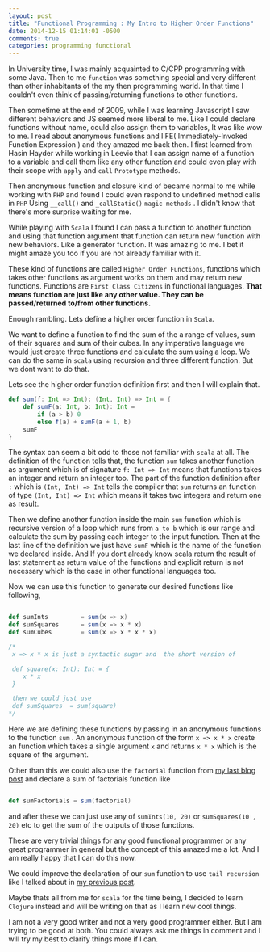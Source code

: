 ```yaml
---
layout: post
title: "Functional Programming : My Intro to Higher Order Functions"
date: 2014-12-15 01:14:01 -0500
comments: true
categories: programming functional
---
```


In University time, I was mainly acquainted to C/CPP programming with some Java. Then to me  ```function``` was something special and very different than other inhabitants of the my then programming world. In that time I couldn't even think of passing/returning functions to other functions.

Then sometime at the end of 2009, while I was learning Javascript I saw different behaviors and JS seemed more liberal to me. Like I could declare functions without name, could also assign them to variables, It was like wow to me. I read about anonymous functions and IIFE( Immediately-Invoked Function Expression ) and they amazed me back then. I first learned from Hasin Hayder while working in Leevio that I can assign name of a function to a variable  and call them like any other function and could even play with their scope with ```apply``` and ```call``` ```Prototype``` methods.

 <!-- more -->

 Then anonymous function and closure kind of became normal to me while working with ```PHP``` and found I could even respond to undefined method calls in ```PHP``` Using ```__call()``` and ```_callStatic()``` ```magic methods``` . I didn't know that there's more surprise waiting for me.

 While playing with ```Scala``` I found I can pass a function to another function and using that function argument that function can return new function with new behaviors. Like a generator function. It was amazing to me. I bet it might amaze you too if you are not already familiar with it.

 These kind of functions are called ```Higher Order Functions```, functions which takes other functions as argument works on them and may return new functions. Functions are ```First Class Citizens``` in functional languages. **That means function are just like any other value. They can be passed/returned to/from other functions.**

 Enough rambling. Lets define a higher order function in ```Scala```.

 We want to define a function to find the sum of the a range of values, sum of their squares and sum of their cubes. In any imperative language we would just create three functions and calculate the sum using a loop. We can do the same in ```scala``` using recursion and three different function. But we dont want to do that.

Lets see the higher order function definition first and then I will explain that.

``` scala Higher Order Function
def sum(f: Int => Int): (Int, Int) => Int = {
    def sumF(a: Int, b: Int): Int =
        if (a > b) 0
        else f(a) + sumF(a + 1, b)
    sumF
}

```

The syntax can seem a bit odd to those not familiar with ```scala``` at all. The definition of the function tells that, the function ```sum``` takes another function as argument which is of signature ```f: Int => Int``` means that functions takes an integer and return an integer too. The part of the function definition after ```:``` which is ```(Int, Int) => Int``` tells the compiler that ```sum``` returns an function of type ```(Int, Int) => Int``` which means it takes two integers and return one as result.

Then we define another function inside the main ```sum``` function which is recursive version of a loop which runs from ```a to b``` which is our range and calculate the sum by passing each integer to the input function. Then at the last line of the definition we just have ```sumF``` which is the name of the function we declared inside. And If you dont already know scala return the result of last statement as return value of the functions and explicit return is not necessary which is the case in other functional languages too.

Now we can use this function to generate our desired functions like following,

```scala Derived functions

def sumInts         = sum(x => x)
def sumSquares      = sum(x => x * x)
def sumCubes        = sum(x => x * x * x)

/*
 x => x * x is just a syntactic sugar and  the short version of

 def square(x: Int): Int = {
    x * x
 }

 then we could just use
 def sumSquares  = sum(square)
*/

```

Here we are defining these functions by passing in an anonymous functions to the function ```sum``` . An anonymous function of the form ```x => x * x``` create an function which takes a single argument ```x``` and returns ```x * x``` which is the square of the argument.

Other than this we could also use the ```factorial``` function from [my last blog post](/blog/2014/12/a-bite-of-functional-programming/) and declare a sum of factorials function like

```scala Sum of factorials

def sumFactorials = sum(factorial)

```

and after these we can just use any of ```sumInts(10, 20)``` or ```sumSquares(10 , 20)``` etc to get the sum of the outputs of those functions.

These are very trivial things for any good functional programmer or any great programmer in general but the concept of this amazed me a lot. And I am really happy that I can do this now.

We could improve the declaration of our ```sum``` function to use ```tail recursion``` like I talked about in [my previous post](/blog/2014/12/a-bite-of-functional-programming/).

Maybe thats all from me for ```scala``` for the time being, I decided to learn ```Clojure``` instead and will be writing on that as I learn new cool things.

I am not a very good writer and not a very good programmer either. But I am trying to be good at both. You could always ask me things in comment and I will try my best to clarify things more if I can.
